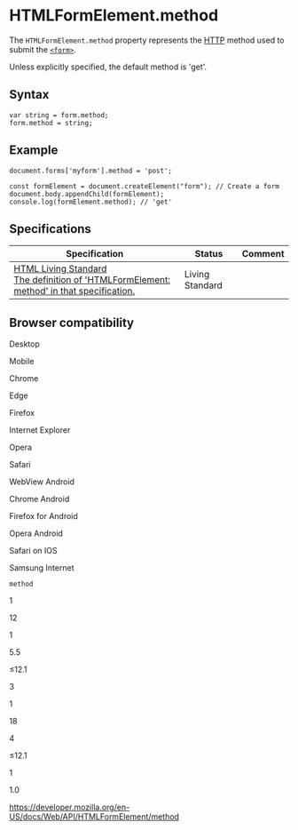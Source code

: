 HTMLFormElement.method
======================

The `HTMLFormElement.method` property represents the [HTTP](https://developer.mozilla.org/en-US/docs/Glossary/HTTP) method used to submit the [`<form>`](https://developer.mozilla.org/en-US/docs/Web/HTML/Element/form).

Unless explicitly specified, the default method is 'get'.

Syntax
------

    var string = form.method;
    form.method = string;

Example
-------

    document.forms['myform'].method = 'post';

    const formElement = document.createElement("form"); // Create a form
    document.body.appendChild(formElement);
    console.log(formElement.method); // 'get'

Specifications
--------------

<table><thead><tr class="header"><th>Specification</th><th>Status</th><th>Comment</th></tr></thead><tbody><tr class="odd"><td><a href="https://html.spec.whatwg.org/multipage/#dom-fs-method">HTML Living Standard<br />
<span class="small">The definition of 'HTMLFormElement: method' in that specification.</span></a></td><td><span class="spec-living">Living Standard</span></td><td></td></tr></tbody></table>

Browser compatibility
---------------------

Desktop

Mobile

Chrome

Edge

Firefox

Internet Explorer

Opera

Safari

WebView Android

Chrome Android

Firefox for Android

Opera Android

Safari on IOS

Samsung Internet

`method`

1

12

1

5.5

≤12.1

3

1

18

4

≤12.1

1

1.0

<a href="https://developer.mozilla.org/en-US/docs/Web/API/HTMLFormElement/method" class="_attribution-link">https://developer.mozilla.org/en-US/docs/Web/API/HTMLFormElement/method</a>
